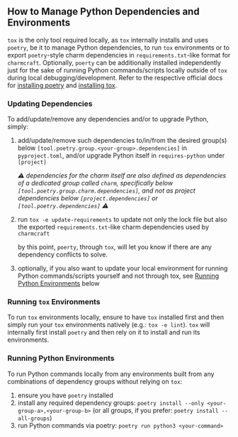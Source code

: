 

## How to Manage Python Dependencies and Environments

`tox` is the only tool required locally, as `tox` internally installs and uses `poetry`, be it to manage Python dependencies, to run `tox` environments or to export `poetry`-style charm dependencies in `requirements.txt`-like format for `charmcraft`. Optionally, `poerty` can be additionally installed independently just for the sake of running Python commands/scripts locally outside of `tox` during local debugging/development. Refer to the respective official docs for [installing poetry](https://python-poetry.org/docs/#installation) and [installing tox](https://tox.wiki/en/latest/installation.html).


### Updating Dependencies

To add/update/remove any dependencies and/or to upgrade Python, simply:

1. add/update/remove such dependencies to/in/from the desired group(s) below `[tool.poetry.group.<your-group>.dependencies]` in `pyproject.toml`, and/or upgrade Python itself in `requires-python` under `[project]`

    _⚠️ dependencies for the charm itself are also defined as dependencies of a dedicated group called `charm`, specifically below `[tool.poetry.group.charm.dependencies]`, and not as project dependencies below `[project.dependencies]` or `[tool.poetry.dependencies]` ⚠️_

2. run `tox -e update-requirements` to update not only the lock file but also the exported `requirements.txt`-like charm dependencies used by `charmcraft`

    by this point, `poerty`, through `tox`, will let you know if there are any dependency conflicts to solve.

3. optionally, if you also want to update your local environment for running Python commands/scripts yourself and not through tox, see [Running Python Environments](#running-python-environments) below


### Running `tox` Environments

To run `tox` environments locally, ensure to have `tox` installed first and then simply run your `tox` environments natively (e.g.: `tox -e lint`). `tox` will internally first install `poetry` and then rely on it to install and run its environments.


### Running Python Environments

To run Python commands locally from any environments built from any combinations of dependency groups without relying on `tox`:
1. ensure you have `poetry` installed
2. install any required dependency groups: `poetry install --only <your-group-a>,<your-group-b>` (or all groups, if you prefer: `poetry install --all-groups`)
3. run Python commands via poetry: `poetry run python3 <your-command>`
